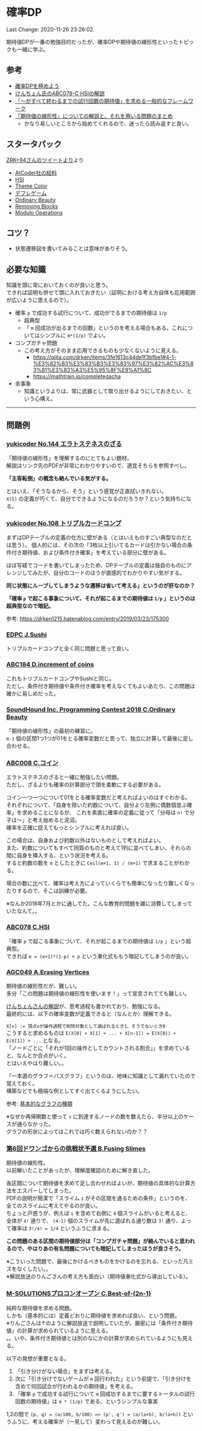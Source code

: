 # 確率DP

Last Change: 2020-11-26 23:26:02.

期待値DPが一番の勉強目的だったが、確率DPや期待値の線形性といったトピックも一緒に学ぶ。

## 参考

- [確率DPを極めよう](https://compro.tsutaj.com//archive/180220_probability_dp.pdf)
- [けんちょん氏のABC078-C HSIの解説](https://drken1215.hatenablog.com/entry/2019/03/23/175300)
- [「〜がすべて終わるまでの試行回数の期待値」を求める一般的なフレームワーク](https://drken1215.hatenablog.com/entry/2019/03/23/214500)
- [「期待値の線形性」についての解説と、それを用いる問題のまとめ](https://qiita.com/drken/items/3fe1613c44de1f3bfbe1)
  - かなり易しいところから始めてくれるので、迷ったら読み返すと良い。

## スタータパック

[ZRK+94さんのツイートより](https://twitter.com/Zen_Re_Kkyo/status/1135152582194651136)より

- [AtCoder社の給料](https://atcoder.jp/contests/abc003/tasks/abc003_1)
- [HSI](https://atcoder.jp/contests/abc078/tasks/arc085_a)
- [Theme Color](https://atcoder.jp/contests/code-festival-2018-final/tasks/code_festival_2018_final_b)
- [デフレゲーム](https://atcoder.jp/contests/tkppc3/tasks/tkppc3_e)
- [Ordinary Beauty](https://atcoder.jp/contests/soundhound2018-summer-qual/tasks/soundhound2018_summer_qual_c)
- [Removing Blocks](https://atcoder.jp/contests/agc028/tasks/agc028_b)
- [Modulo Operations](https://atcoder.jp/contests/exawizards2019/tasks/exawizards2019_d)

## コツ？

- 状態遷移図を書いてみることは意味がありそう。

## 必要な知識

知識を頭に常においておくのが良いと思う。  
できれば証明も併せて頭に入れておきたい（証明における考え方自体も応用範囲が広いように思えるので）。

- 確率 `p` で成功する試行について、成功がでるまでの期待値は `1/p`
  - 超典型
  - 「 `m` 回成功が出るまでの回数」というのを考える場合もある。これについてはシンプルに `m*(1/p)` でよい。
- コンプガチャ問題
  - この考え方がそのまま応用できるものも少なくないように見える。
    - https://qiita.com/drken/items/3fe1613c44de1f3bfbe1#4-1-%E3%82%B3%E3%83%B3%E3%83%97%E3%82%AC%E3%83%81%E3%83%A3%E5%95%8F%E9%A1%8C
    - https://mathtrain.jp/completegacha
- 余事象
  - 知識というよりは、常に武器として取り出せるようにしておきたい、という心構え。

---

## 問題例

### [yukicoder No.144 エラトステネスのざる](https://yukicoder.me/problems/no/144)

「期待値の線形性」を理解するのにとてもよい題材。  
解説はリンク先のPDFが非常にわかりやすいので、適宜そちらを参照すべし。

**「主客転倒」の概念も絡んでいる気がする。**

とはいえ、「そうなるから、そう」という感覚が正直拭いきれない。  
`X(S)` の定義が巧くて、自分でできるようになるのだろうか？という気持ちになる。

### [yukicoder No.108 トリプルカードコンプ](https://yukicoder.me/problems/no/108)

まずはDPテーブルの定義の仕方に壁がある（とはいえものすごい典型なのだとは思う）。 
個人的には、その次の「3枚以上引いてるカードは引かない場合の条件付き期待値、および条件付き確率」を考えている部分に壁がある。

ほぼ写経でコードを書いてしまったため、DPテーブルの定義は独自のものにアレンジしてみたが、自分のコードのほうが直感的でわかりやすい気がする。

**同じ状態にループしてしまうような遷移は省いて考える」というのが肝なのか？**

**「確率 `p` で起こる事象について、それが起こるまでの期待値は `1/p` 」というのは超典型なので暗記。**

参考: https://drken1215.hatenablog.com/entry/2019/03/23/175300

### [EDPC J.Sushi](https://atcoder.jp/contests/dp/tasks/dp_j)

トリプルカードコンプと全く同じ問題と思って良い。

### [ABC184 D.increment of coins](https://atcoder.jp/contests/abc184/tasks/abc184_d)

これもトリプルカードコンプやSushiと同じ。  
ただし、条件付き期待値や条件付き確率を考えなくてもよいあたり、この問題は確かに易しめだった。

### [SoundHound Inc. Programming Contest 2018 C.Ordinary Beauty](https://atcoder.jp/contests/soundhound2018-summer-qual/tasks/soundhound2018_summer_qual_c)

「期待値の線形性」の最初の練習に。  
`m-1` 個の区間1つ1つが01をとる確率変数だと思って、独立に計算して最後に足し合わせる。

### [ABC008 C.コイン](https://atcoder.jp/contests/abc008/tasks/abc008_3)

エラトステネスのざると一緒に勉強したい問題。  
ただし、ざるよりも確率の計算部分で頭を柔軟にする必要がある。

コイン一つ一つについて01をとる確率変数だと考えればよいのはすぐわかる。  
それぞれについて、「自身を除いた約数について、自分より左側に偶数個並ぶ確率」を求めることになるが、
これを素直に確率の定義に従って「分母は `n!` で分子は〜」と考え始めると泥沼。  
確率を正確に捉えてもっとシンプルに考えれば良い。

この場合は、自身および約数以外はないものとして考えればよい。  
また、約数についてもすべて同質のものと考えて1列に並べてしまい、それらの間に自身を挿入する、という状況を考える。  
すると約数の数を `m` としたときに `Ceil(m+1, 1) / (m+1)` で求まることがわかる。

場合の数に比べて、確率は考え方によっていくらでも簡単になったり難しくなったりするので、そこは訓練が必要。

※なんか2018年7月とかに通してた。こんな教育的問題を雑に消費してしまっていたなんて。。

### [ABC078 C.HSI](https://atcoder.jp/contests/abc078/tasks/arc085_a)

「確率 `p` で起こる事象について、それが起こるまでの期待値は `1/p` 」という超典型。  
できれば `e = (e+1)*(1-p) + p` という漸化式ももう暗記してしまうのが良い。

### [AGC049 A.Erasing Vertices](https://atcoder.jp/contests/agc049/tasks/agc049_a)

期待値の線形性だが、難しい。  
多分「この問題は期待値の線形性を使います！」って宣言されてても難しい。

[けんちょんさんの解説](https://drken1215.hatenablog.com/entry/2020/11/15/104400)が、思考過程も書かれており、勉強になる。  
最終的には、以下の確率変数が定義できると（なんとか）理解できる。

`X[v] := 頂点vが操作過程で削除対象として選ばれるとき1、そうでないとき0`  
こうすると求めるものは `E(X[0] + X[1] + ... + X[n-1]) = E(X[0]) + E(X[1]) + ...` となる。  
「ノードごとに「それが1回の操作としてカウントされる割合」」を求めていると、なんとか合点がいく。  
とはいえやはり難しい。。

「一本道のグラフ＝パスグラフ」というのは、地味に知識として漏れていたので覚えておく。  
構築などでも極端な例としてすぐ出てくるようにしたい。

参考: [基本的なグラフの種類](https://malibu-bulldog.hatenadiary.org/entry/20090516/1242455204)

※なぜか再帰関数と使って `v` に到達するノードの数を数えたら、半分以上のケースが通らなかった。  
グラフの形状によってはこれでは巧く数えられないのか？？

### [第6回ドワンゴからの挑戦状予選 B.Fusing Slimes](https://atcoder.jp/contests/dwacon6th-prelims/tasks/dwacon6th_prelims_b)

期待値の線形性。  
以前解いたことがあったが、理解度確認のために解き直した。

各区間について期待値を求めて足し合わせればよいが、期待値の具体的な計算方法をエスパーしてしまった。  
PDFの説明が簡潔で「スライム `i` がその区間を通るための条件」というのを、全てのスライムに考えてやるのが良い。  
ちょっと戸惑うが、例えば `i` を含めて右側に `4` 個スライムがいると考えると、全体が `4!` 通りで、
`(4-1)` 個のスライムが先に選ばれる通り数は `3!` 通り、よって確率は `3!/4! = 1/4` というふうに求まる。

**この問題のある区間の期待値部分は「コンプガチャ問題」が絡んでいると思われるので、やはりあの有名問題についても暗記してしまったほうが良さそう。**

※こういった問題で、最後にかけるべきものをかけるのを忘れる、といった凡ミスをなくしたい。。  
※解説放送のりんごさんの考え方も面白い（期待値漸化式から導出している）。

### [M-SOLUTIONSプロコンオープン C.Best-of-(2n-1)](https://atcoder.jp/contests/m-solutions2019/tasks/m_solutions2019_c)

純粋な期待値を求める問題。  
しかも（基本的には）定義どおりに期待値を求めれば良い、という問題。  
※りんごさんは↑のように解説放送で説明していたが、厳密には「条件付き期待値」の計算が求められているように思える。  
。。いや、条件付き期待値とは別のなにかの計算が求められているようにも見える。

以下の発想が重要となる。

1. 「引き分けがない場合」をまずは考える。
2. 次に「引き分けでないゲームが `m` 回行われた」という前提で、「引き分けを含めて何回試合が行われるかの期待値」を考える。
3. 「確率 `p` で成功する試行について `m` 回成功するまでに要するトータルの試行回数の期待値」は `m * (1/p)` である、というシンプルな事実

1,2の間で `(p, q) = (a/100, b/100) => (p', q') = (a/(a+b), b/(a+b))` というふうに、考える確率が（一見して）変わって見えるのが難しい。

